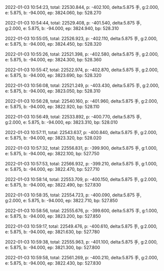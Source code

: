2022-01-03 10:54:23, total: 22530.844, p: -402.100, delta:5.875 手, g:2.000, e: 5.875, b: -94.000, ep: 3824.060, bp: 528.270

2022-01-03 10:54:44, total: 22529.408, p: -401.540, delta:5.875 手, g:2.000, e: 5.875, b: -94.000, ep: 3824.940, bp: 528.310

2022-01-03 10:55:05, total: 22526.923, p: -402.110, delta:5.875 手, g:2.000, e: 5.875, b: -94.000, ep: 3824.450, bp: 528.320

2022-01-03 10:55:26, total: 22521.398, p: -402.580, delta:5.875 手, g:2.000, e: 5.875, b: -94.000, ep: 3824.300, bp: 528.360

2022-01-03 10:55:47, total: 22522.974, p: -402.870, delta:5.875 手, g:2.000, e: 5.875, b: -94.000, ep: 3823.690, bp: 528.320

2022-01-03 10:56:08, total: 22521.249, p: -403.430, delta:5.875 手, g:2.000, e: 5.875, b: -94.000, ep: 3823.050, bp: 528.310

2022-01-03 10:56:28, total: 22540.160, p: -401.960, delta:5.875 手, g:2.000, e: 5.875, b: -94.000, ep: 3822.920, bp: 528.110

2022-01-03 10:56:49, total: 22533.892, p: -400.770, delta:5.875 手, g:2.000, e: 5.875, b: -94.000, ep: 3823.310, bp: 528.010

2022-01-03 10:57:11, total: 22543.637, p: -400.840, delta:5.875 手, g:2.000, e: 5.875, b: -94.000, ep: 3823.320, bp: 528.020

2022-01-03 10:57:32, total: 22556.831, p: -399.900, delta:5.875 手, g:1.000, e: 5.875, b: -94.000, ep: 3822.100, bp: 527.750

2022-01-03 10:57:53, total: 22566.932, p: -399.210, delta:5.875 手, g:1.000, e: 5.875, b: -94.000, ep: 3822.470, bp: 527.710

2022-01-03 10:58:14, total: 22553.709, p: -400.150, delta:5.875 手, g:2.000, e: 5.875, b: -94.000, ep: 3822.490, bp: 527.830

2022-01-03 10:58:35, total: 22554.723, p: -400.090, delta:5.875 手, g:2.000, e: 5.875, b: -94.000, ep: 3822.710, bp: 527.850

2022-01-03 10:58:56, total: 22555.676, p: -399.600, delta:5.875 手, g:1.000, e: 5.875, b: -94.000, ep: 3823.200, bp: 527.850

2022-01-03 10:59:17, total: 22549.476, p: -400.610, delta:5.875 手, g:2.000, e: 5.875, b: -94.000, ep: 3821.630, bp: 527.780

2022-01-03 10:59:38, total: 22555.963, p: -401.100, delta:5.875 手, g:2.000, e: 5.875, b: -94.000, ep: 3821.300, bp: 527.800

2022-01-03 10:59:58, total: 22561.269, p: -400.210, delta:5.875 手, g:2.000, e: 5.875, b: -94.000, ep: 3822.430, bp: 527.830